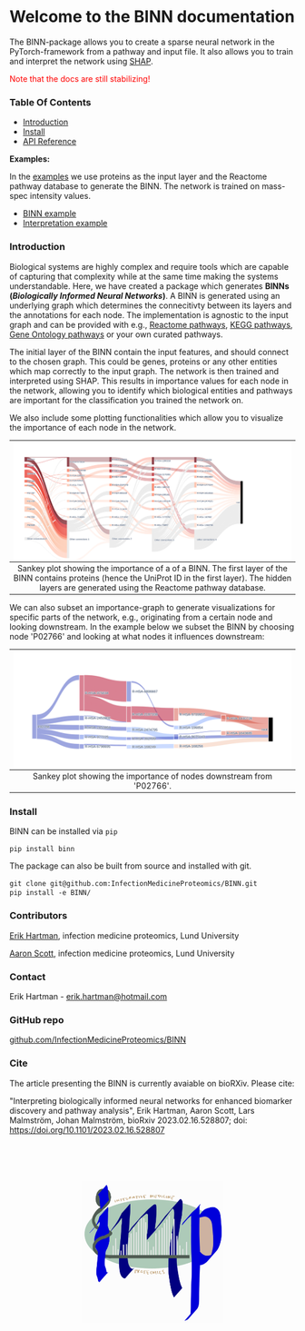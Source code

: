 # Welcome to the BINN documentation

The BINN-package allows you to create a sparse neural network in the PyTorch-framework from a pathway and input file. It also allows you to train and interpret the network using [SHAP](https://arxiv.org/abs/1705.07874).

<a style="color:red">Note that the docs are still stabilizing!</a>

### Table Of Contents

- [Introduction](#introduction)
- [Install](#install)
- [API Reference](reference.md)

**Examples:**

In the [examples](binn_example.ipynb) we use proteins as the input layer and the Reactome pathway database to generate the BINN. The network is trained on mass-spec intensity values.

- [BINN example](binn_example.ipynb)
- [Interpretation example](shap_example.ipynb)

### Introduction

Biological systems are highly complex and require tools which are capable of capturing that complexity while at the same time making the systems understandable. Here, we have created a package which generates **BINNs (_Biologically Informed Neural Networks_)**. A BINN is generated using an underlying graph which determines the connecitivty between its layers and the annotations for each node. The implementation is agnostic to the input graph and can be provided with e.g., [Reactome pathways](https://reactome.org/), [KEGG pathways](https://www.genome.jp/kegg/), [Gene Ontology pathways](http://geneontology.org/) or your own curated pathways.

The initial layer of the BINN contain the input features, and should connect to the chosen graph. This could be genes, proteins or any other entities which map correctly to the input graph. The network is then trained and interpreted using SHAP. This results in importance values for each node in the network, allowing you to identify which biological entities and pathways are important for the classification you trained the network on.

We also include some plotting functionalities which allow you to visualize the importance of each node in the network.

|                                                                <img src="img/test.png" style="display:block;margin-left:auto;margin-right:auto;">                                                                |
| :--------------------------------------------------------------------------------------------------------------------------------------------------------------------------------------------------------------: |
| Sankey plot showing the importance of a of a BINN. The first layer of the BINN contains proteins (hence the UniProt ID in the first layer). The hidden layers are generated using the Reactome pathway database. |

We can also subset an importance-graph to generate visualizations for specific parts of the network, e.g., originating from a certain node and looking downstream. In the example below we subset the BINN by choosing node 'P02766' and looking at what nodes it influences downstream:

| <img src="img/sankey.png" style="display:block;margin-left:auto;margin-right:auto;"> |
| :----------------------------------------------------------------------------------: |
|        Sankey plot showing the importance of nodes downstream from 'P02766'.         |

### Install

BINN can be installed via ```pip```

```
pip install binn
```

The package can also be built from source and installed with git.

```
git clone git@github.com:InfectionMedicineProteomics/BINN.git
pip install -e BINN/
```

### Contributors

[Erik Hartman](https://orcid.org/0000-0001-9997-2405), infection medicine proteomics, Lund University

[Aaron Scott](https://orcid.org/0000-0002-2391-6914), infection medicine proteomics, Lund University

### Contact

Erik Hartman - erik.hartman@hotmail.com

### GitHub repo

[github.com/InfectionMedicineProteomics/BINN](https://github.com/InfectionMedicineProteomics/BINN)

### Cite

The article presenting the BINN is currently avaiable on bioRXiv. Please cite:

"Interpreting biologically informed neural networks for enhanced biomarker discovery and pathway analysis", Erik Hartman, Aaron Scott, Lars Malmström, Johan Malmström, bioRxiv 2023.02.16.528807; doi: https://doi.org/10.1101/2023.02.16.528807

<br><br><br><br>
<img src="img/imp_logo.png" width="250" height="250" style="display:block;margin-left:auto;margin-right:auto;">
